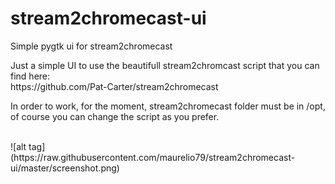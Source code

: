 # stream2chromecast-ui
Simple pygtk ui for stream2chromecast

<p>Just a simple UI to use the beautifull stream2chromcast script that you can find here:<br />
https://github.com/Pat-Carter/stream2chromecast</p>
<p>In order to work, for the moment, stream2chromecast folder must be in /opt, of course you can change
the script as you prefer.</p>
<br />
![alt tag](https://raw.githubusercontent.com/maurelio79/stream2chromecast-ui/master/screenshot.png)
